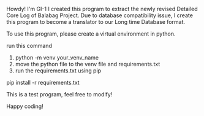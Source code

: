Howdy! I'm GI-1 I created this program to extract the newly revised Detailed Core Log of Balabag Project.
Due to database compatibility issue, I create this program to become a translator to our Long time Database format.

To use this program, please create a virtual environment in python.

run this command
1. python -m venv your_venv_name
2. move the python file to the venv file and requirements.txt
3. run the requirements.txt using pip 

pip install -r requirements.txt

This is a test program, feel free to modify!


Happy coding!